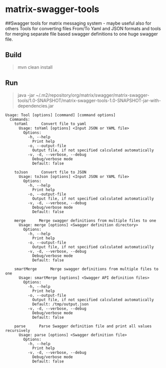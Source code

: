 # matrix-swagger-tools
##Swagger tools for matrix messaging system - maybe useful also for others
Tools for converting files From/To Yaml and JSON formats and tools for merging
separate file based swagger definitions to one huge swagger file.

## Build
> mvn clean install
## Run
> java -jar ~/.m2/repository/org/matrix/swagger/matrix-swagger-tools/1.0-SNAPSHOT/matrix-swagger-tools-1.0-SNAPSHOT-jar-with-dependencies.jar

```
Usage: Tool [options] [command] [command options]
  Commands:
    toYaml      Convert file to yaml
      Usage: toYaml [options] <Input JSON or YAML file>
        Options:
          -h, --help
            Print help
          -o, --output-file
            Output file, if not specified calculated automatically
          -v, -d, --verbose, --debug
            Debug/verbose mode
            Default: false

    toJson      Convert file to JSON
      Usage: toJson [options] <Input JSON or YAML file>
        Options:
          -h, --help
            Print help
          -o, --output-file
            Output file, if not specified calculated automatically
          -v, -d, --verbose, --debug
            Debug/verbose mode
            Default: false

    merge      Merge swagger definitions from multiple files to one
      Usage: merge [options] <Swagger definition directory>
        Options:
          -h, --help
            Print help
          -o, --output-file
            Output file, if not specified calculated automatically
          -v, -d, --verbose, --debug
            Debug/verbose mode
            Default: false

    smartMerge      Merge swagger definitions from multiple files to one
      Usage: smartMerge [options] <Swagger API definition files>
        Options:
          -h, --help
            Print help
          -o, --output-file
            Output file, if not specified calculated automatically
            Default: /tmp/output.json
          -v, -d, --verbose, --debug
            Debug/verbose mode
            Default: false

    parse      Parse Swagger definition file and print all values recursively
      Usage: parse [options] <Swagger definition file>
        Options:
          -h, --help
            Print help
          -v, -d, --verbose, --debug
            Debug/verbose mode
            Default: false
```

